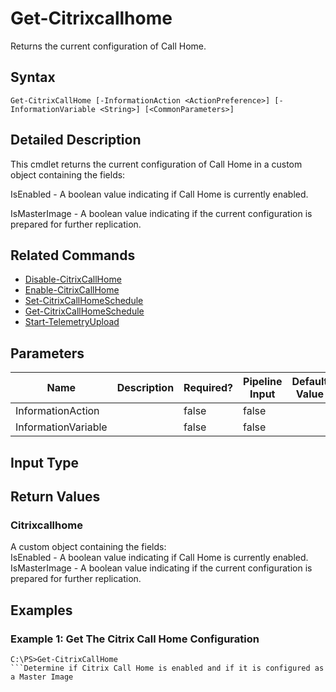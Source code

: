 ﻿
# Get-Citrixcallhome
Returns the current configuration of Call Home.
## Syntax
```
Get-CitrixCallHome [-InformationAction <ActionPreference>] [-InformationVariable <String>] [<CommonParameters>]
```
## Detailed Description
This cmdlet returns the current configuration of Call Home in a custom object containing the fields:

IsEnabled - A boolean value indicating if Call Home is currently enabled.

IsMasterImage - A boolean value indicating if the current configuration is prepared for further replication.


## Related Commands

* [Disable-CitrixCallHome](./Disable-CitrixCallHome/)
* [Enable-CitrixCallHome](./Enable-CitrixCallHome/)
* [Set-CitrixCallHomeSchedule](./Set-CitrixCallHomeSchedule/)
* [Get-CitrixCallHomeSchedule](./Get-CitrixCallHomeSchedule/)
* [Start-TelemetryUpload](./Start-TelemetryUpload/)
## Parameters
| Name   | Description | Required? | Pipeline Input | Default Value |
| --- | --- | --- | --- | --- |
| InformationAction |  | false | false |  |
| InformationVariable |  | false | false |  |

## Input Type

### 

## Return Values

### Citrixcallhome
A custom object containing the fields:<br>IsEnabled - A boolean value indicating if Call Home is currently enabled.<br>IsMasterImage - A boolean value indicating if the current configuration is prepared for further replication.
## Examples

### Example 1: Get The Citrix Call Home Configuration
```
C:\PS>Get-CitrixCallHome
```Determine if Citrix Call Home is enabled and if it is configured as a Master Image
